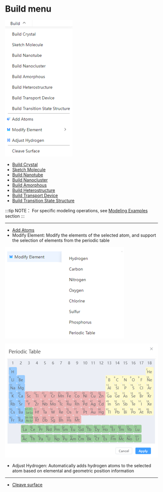 # Build menu
<!-- <img src="nested/qstudio_manual_build.png"> -->

![](./nested/qstudio_manual_build.png)


- [Build Crystal](./qstudio_manual_build_crystal.md)
- [Sketch Molecule](./qstudio_manual_build_molecule.md)
- [Build Nanotube](./qstudio_manual_build_nanotube.md)
- [Build Nanocluster](./qstudio_manual_build_nanocluster.md)
- [Build Amorphous](./qstudio_manual_build_packmol.md)
- [Build Heterostructure](./qstudio_manual_build_hetero.md)
- [Build Transport Device](./qstudio_manual_build_transport.md)
- [Build Transition State Structure](./qstudio_manual_build_neb.md)
  
:::tip NOTE：
For specific modeling operations, see [Modeling Examples](./qstudio_example.md) section
:::

---

- [Add Atoms](./qstudio_manual_build_addatom.md)
- Modify Element: Modify the elements of the selected atom, and support the selection of elements from the periodic table

![](./nested/qstudio_manual_build_modifyelement1.png)

![](./nested/qstudio_manual_build_modifyelement2.png)

- Adjust Hydrogen: Automatically adds hydrogen atoms to the selected atom based on elemental and geometric position information

---


- [Cleave surface](./qstudio_manual_build_cleavesurface.md)

